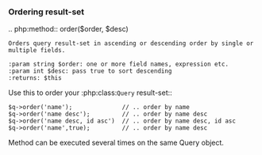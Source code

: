 
### Ordering result-set

.. php:method:: order($order, $desc)

    Orders query result-set in ascending or descending order by single or
    multiple fields.

    :param string $order: one or more field names, expression etc.
    :param int $desc: pass true to sort descending
    :returns: $this

Use this to order your :php:class:`Query` result-set::

    $q->order('name');              // .. order by name
    $q->order('name desc');         // .. order by name desc
    $q->order('name desc, id asc')  // .. order by name desc, id asc
    $q->order('name',true);         // .. order by name desc

Method can be executed several times on the same Query object.
